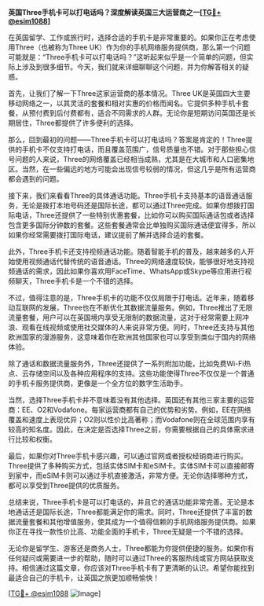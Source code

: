**英国Three手机卡可以打电话吗？深度解读英国三大运营商之一[[TG💪+ @esim1088](https://t.me/s/esim1088)]**

在英国留学、工作或旅行时，选择合适的手机卡是非常重要的。如果你正在考虑使用Three（也被称为Three UK）作为你的手机网络服务提供商，那么第一个问题可能就是：“Three手机卡可以打电话吗？”这听起来似乎是一个简单的问题，但实际上涉及到很多细节。今天，我们就来详细聊聊这个问题，并为你解答相关的疑惑。

首先，让我们了解一下Three这家运营商的基本情况。Three UK是英国四大主要移动网络之一，以其灵活的套餐和相对实惠的价格而闻名。它提供多种手机卡套餐，从预付费到后付费都有，适合不同需求的人群。无论你是短期访问英国还是长期居住，Three都提供了许多便利的选择。

那么，回到最初的问题——Three手机卡可以打电话吗？答案是肯定的！Three提供的手机卡不仅支持打电话，而且覆盖范围广，信号质量也不错。对于那些担心信号问题的人来说，Three的网络覆盖已经相当成熟，尤其是在大城市和人口密集地区。当然，在一些偏远的地方可能会出现信号较弱的情况，但这几乎是所有运营商都会遇到的问题。

接下来，我们来看看Three的具体通话功能。Three手机卡支持基本的语音通话服务，无论是拨打本地号码还是国际长途，都可以通过Three完成。如果你想拨打国际电话，Three还提供了一些特别优惠套餐，比如你可以购买国际通话包或者选择包含更多国际分钟数的套餐。这些套餐通常会比单独购买国际通话便宜得多，所以如果你经常需要拨打国际电话，建议提前了解并选择合适的套餐。

此外，Three手机卡还支持视频通话功能。随着智能手机的普及，越来越多的人开始使用视频通话代替传统的语音通话。Three的网络速度较快，能够很好地支持视频通话的需求，因此如果你喜欢用FaceTime、WhatsApp或Skype等应用进行视频聊天，Three手机卡是一个不错的选择。

不过，值得注意的是，Three手机卡的功能不仅仅局限于打电话。近年来，随着移动互联网的发展，Three也在不断优化其数据流量服务。例如，Three推出了无限流量套餐，用户可以在英国境内享受无限制的数据流量，这对于经常需要上网冲浪、观看在线视频或使用社交媒体的人来说非常方便。同时，Three还支持与其他欧洲国家的漫游服务，这意味着你在欧洲其他国家也可以享受到类似于国内的网络体验。

除了通话和数据流量服务外，Three还提供了一系列附加功能，比如免费Wi-Fi热点、云存储空间以及各种应用程序的支持。这些功能使得Three不仅仅是一个普通的手机卡服务提供商，更像是一个全方位的数字生活助手。

当然，选择Three手机卡并不意味着没有其他选择。英国还有其他三家主要的运营商：EE、O2和Vodafone。每家运营商都有自己的优势和劣势。例如，EE在网络覆盖和速度上表现优异；O2则以性价比高著称；而Vodafone则在全球范围内享有较高的知名度。因此，在决定是否选择Three之前，你需要根据自己的具体需求进行比较和权衡。

最后，如果你对Three手机卡感兴趣，可以通过官网或者授权经销商进行购买。Three提供了多种购买方式，包括实体SIM卡和eSIM卡。实体SIM卡可以直接邮寄到家中，而eSIM卡则可以通过手机直接激活，非常方便。无论你选择哪种方式，都可以享受到Three提供的优质服务。

总结来说，Three手机卡是可以打电话的，并且它的通话功能非常完善。无论是本地通话还是国际长途，Three都能满足你的需求。同时，Three还提供了丰富的数据流量套餐和其他增值服务，使其成为一个值得信赖的手机网络服务提供商。如果你正在寻找一款性价比高、功能全面的手机卡，Three无疑是一个不错的选择。

无论你是留学生、游客还是商务人士，Three都能为你提供便捷的服务。如果你有任何疑问或需要进一步的帮助，随时可以通过Three的客服热线或官方网站获取支持。相信通过这篇文章，你应该对Three手机卡有了更清晰的认识。希望你能找到最适合自己的手机卡，让英国之旅更加顺畅愉快！

[[TG💪+ @esim1088](https://t.me/s/esim1088) ![Image](https://i.postimg.cc/4NQfJmqS/Snipaste-2025-05-13-00-14-12.png)]